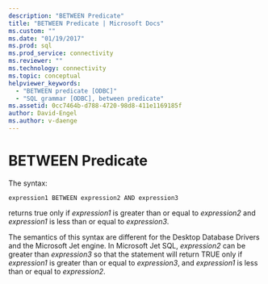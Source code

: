 ```yaml
---
description: "BETWEEN Predicate"
title: "BETWEEN Predicate | Microsoft Docs"
ms.custom: ""
ms.date: "01/19/2017"
ms.prod: sql
ms.prod_service: connectivity
ms.reviewer: ""
ms.technology: connectivity
ms.topic: conceptual
helpviewer_keywords: 
  - "BETWEEN predicate [ODBC]"
  - "SQL grammar [ODBC], between predicate"
ms.assetid: 0cc7464b-d788-4720-98d8-411e1169185f
author: David-Engel
ms.author: v-daenge
---
```

# BETWEEN Predicate
The syntax:  
  
```  
expression1 BETWEEN expression2 AND expression3  
```  
  
 returns true only if *expression1* is greater than or equal to *expression2* and *expression1* is less than or equal to *expression3*.  
  
 The semantics of this syntax are different for the Desktop Database Drivers and the Microsoft Jet engine. In Microsoft Jet SQL, *expression2* can be greater than *expression3* so that the statement will return TRUE only if *expression1* is greater than or equal to *expression3*, and *expression1* is less than or equal to *expression2*.
